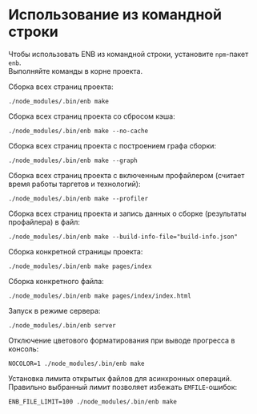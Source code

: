 # Использование из командной строки

Чтобы использовать ENB из командной строки, установите `npm`-пакет `enb`.  
Выполняйте команды в корне проекта.

Сборка всех страниц проекта:
```
./node_modules/.bin/enb make
```

Сборка всех страниц проекта со сбросом кэша:
```
./node_modules/.bin/enb make --no-cache
```

Сборка всех страниц проекта с построением графа сборки:
```
./node_modules/.bin/enb make --graph
```

Сборка всех страниц проекта с включенным профайлером (считает время работы таргетов и технологий):
```
./node_modules/.bin/enb make --profiler
```

Сборка всех страниц проекта и запись данных о сборке (результаты профайлера) в файл:
```
./node_modules/.bin/enb make --build-info-file="build-info.json"
```

Сборка конкретной страницы проекта:
```
./node_modules/.bin/enb make pages/index
```

Сборка конкретного файла:
```
./node_modules/.bin/enb make pages/index/index.html
```

Запуск в режиме сервера:
```
./node_modules/.bin/enb server
```

Отключение цветового форматирования при выводе прогресса в консоль:
```
NOCOLOR=1 ./node_modules/.bin/enb make
```

Установка лимита открытых файлов для асинхронных операций. Правильно выбранный лимит позволяет избежать `EMFILE`-ошибок:
```
ENB_FILE_LIMIT=100 ./node_modules/.bin/enb make
```
